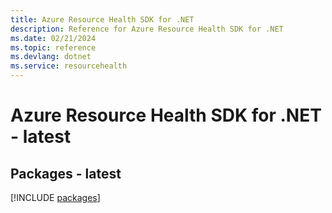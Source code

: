 ```yaml
---
title: Azure Resource Health SDK for .NET
description: Reference for Azure Resource Health SDK for .NET
ms.date: 02/21/2024
ms.topic: reference
ms.devlang: dotnet
ms.service: resourcehealth
---
```

# Azure Resource Health SDK for .NET - latest
## Packages - latest
[!INCLUDE [packages](resource-health-index.md)]